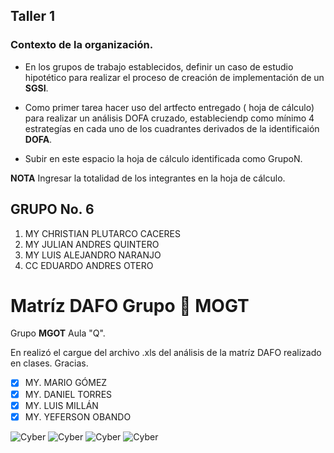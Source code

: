  ## Taller 1

### Contexto de la organización.

- En los grupos de trabajo establecidos, definir un caso de estudio hipotético para realizar el proceso de creación de implementación de un **SGSI**.

- Como primer tarea hacer uso del artfecto entregado ( hoja de cálculo) para realizar un análisis DOFA cruzado, estableciendp como mínimo 4 estrategías en cada uno de los cuadrantes derivados de la identificaión **DOFA**.

- Subir en este espacio la hoja de cálculo identificada como  GrupoN.

**NOTA**  Ingresar la totalidad de los integrantes en la hoja de cálculo. 

## GRUPO No. 6

1. MY CHRISTIAN PLUTARCO CACERES
2. MY JULIAN ANDRES QUINTERO
3. MY LUIS ALEJANDRO NARANJO
4. CC EDUARDO ANDRES OTERO



# **Matríz DAFO Grupo :imp: MOGT**

Grupo **MGOT** Aula "Q".

En realizó el cargue del archivo .xls del análisis de la matríz DAFO realizado en clases. Gracias.

- [X] MY. MARIO GÓMEZ
- [X] MY. DANIEL TORRES
- [X] MY. LUIS MILLÁN
- [X] MY. YEFERSON OBANDO

![Cyber](https://i.gifer.com/origin/91/9152bb748a33392db9312e689ba62e1a_w200.webp) 
![Cyber](https://i.gifer.com/origin/46/46400cbacaf8eb1b36a89cdcd7da6740_w200.webp)
![Cyber](https://i.gifer.com/origin/5a/5ab98406cc6c8fbba9ddb014c2bcdb80_w200.webp)
![Cyber](https://i.gifer.com/origin/ec/ece24da41372e155a576707cf1492f63_w200.webp) 
